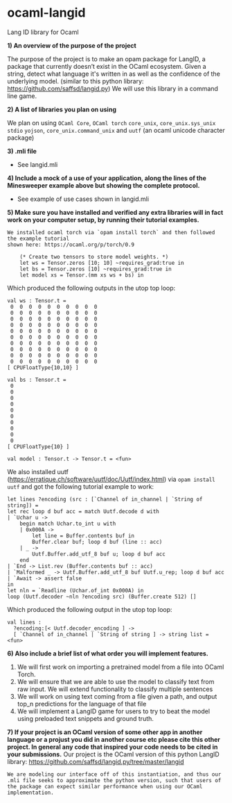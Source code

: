# ocaml-langid
Lang ID library for Ocaml


**1) An overview of the purpose of the project**

 The purpose of the project is to make an opam package for LangID, a package that currently doesn’t exist in the OCaml ecosystem. Given a string, detect what language it's written in as well as the confidence of the underlying model.  (similar to this python library: https://github.com/saffsd/langid.py) We will use this library in a command line game.

**2) A list of libraries you plan on using**

We plan on using `OCaml Core`, `OCaml torch` `core_unix`, `core_unix.sys_unix` `stdio` `yojson`, `core_unix.command_unix` and `uutf` (an ocaml unicode character package)

**3) .mli file**
- See langid.mli 

**4) Include a mock of a use of your application, along the lines of the Minesweeper example above but showing the complete protocol.**
- See example of use cases shown in langid.mli

**5) Make sure you have installed and verified any extra libraries will in fact work on your computer setup, by running their tutorial examples.**

    We installed ocaml torch via `opam install torch` and then followed the example tutorial
    shown here: https://ocaml.org/p/torch/0.9

```
    (* Create two tensors to store model weights. *)
    let ws = Tensor.zeros [10; 10] ~requires_grad:true in
    let bs = Tensor.zeros [10] ~requires_grad:true in
    let model xs = Tensor.(mm xs ws + bs) in
```
Which produced the following outputs in the utop top loop:

```
val ws : Tensor.t = 
 0  0  0  0  0  0  0  0  0  0
 0  0  0  0  0  0  0  0  0  0
 0  0  0  0  0  0  0  0  0  0
 0  0  0  0  0  0  0  0  0  0
 0  0  0  0  0  0  0  0  0  0
 0  0  0  0  0  0  0  0  0  0
 0  0  0  0  0  0  0  0  0  0
 0  0  0  0  0  0  0  0  0  0
 0  0  0  0  0  0  0  0  0  0
 0  0  0  0  0  0  0  0  0  0
[ CPUFloatType{10,10} ]

val bs : Tensor.t = 
 0
 0
 0
 0
 0
 0
 0
 0
 0
 0
[ CPUFloatType{10} ]

val model : Tensor.t -> Tensor.t = <fun>
```

We also installed uutf (https://erratique.ch/software/uutf/doc/Uutf/index.html) via `opam install uutf`
and got the following tutorial example to work:

```
let lines ?encoding (src : [`Channel of in_channel | `String of string]) =
let rec loop d buf acc = match Uutf.decode d with
| `Uchar u ->
    begin match Uchar.to_int u with
    | 0x000A ->
        let line = Buffer.contents buf in
        Buffer.clear buf; loop d buf (line :: acc)
    | _ ->
        Uutf.Buffer.add_utf_8 buf u; loop d buf acc
    end
| `End -> List.rev (Buffer.contents buf :: acc)
| `Malformed _ -> Uutf.Buffer.add_utf_8 buf Uutf.u_rep; loop d buf acc
| `Await -> assert false
in
let nln = `Readline (Uchar.of_int 0x000A) in
loop (Uutf.decoder ~nln ?encoding src) (Buffer.create 512) []
```

Which produced the following output in the utop top loop:
```
val lines :
  ?encoding:[< Uutf.decoder_encoding ] ->
  [ `Channel of in_channel | `String of string ] -> string list = <fun>
```

**6) Also include a brief list of what order you will implement features.**
1) We will first work on importing a pretrained model from a file into OCaml Torch. 
2) We will ensure that we are able to use the model to classify text from raw input. We will extend functionality to classify multiple sentences
3) We will work on using text coming from a file given a path, and output top_n predictions for the language of that file
4) We will implement a LangID game for users to try to beat the model using preloaded text snippets and ground truth. 

**7) If your project is an OCaml version of some other app in another language or a projust you did in another course etc please cite this other project. In general any code that inspired your code needs to be cited in your submissions.**
    Our project is the OCaml version of this python LangID library: 
    https://github.com/saffsd/langid.py/tree/master/langid

    We are modeling our interface off of this instantiation, and thus our .mli file seeks to approximate the python version, such that users of the package can expect similar performance when using our OCaml implementation.